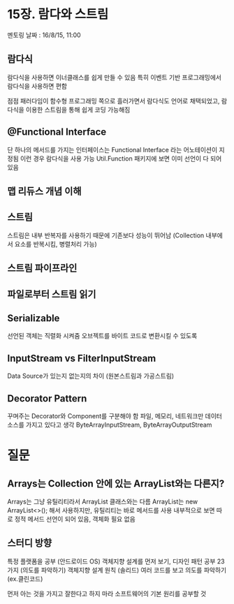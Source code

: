 # 15장. 람다와 스트림
멘토링 날짜 : 16/8/15, 11:00

## 람다식
람다식을 사용하면 이너클래스를 쉽게 만들 수 있음
특히 이벤트 기반 프로그래밍에서 람다식을 사용하면 편함

점점 패러다임이 함수형 프로그래밍 쪽으로 흘러가면서 람다식도
언어로 채택되었고, 람다식을 이용한 스트림을 통해 쉽게 코딩 가능해짐

## @Functional Interface
단 하나의 메서드를 가지는 인터페이스는 Functional Interface 라는 어노테이션이 지정됨
이런 경우 람다식을 사용 가능
Util.Function 패키지에 보면 이미 선언이 다 되어 있음

## 맵 리듀스 개념 이해

## 스트림
스트림은 내부 반복자를 사용하기 때문에 기존보다 성능이 뛰어남
(Collection 내부에서 요소를 반복시킴, 병렬처리 가능)

## 스트림 파이프라인


## 파일로부터 스트림 읽기


## Serializable
선언된 객체는 직렬화 시켜줌
오브젝트를 바이트 코드로 변환시킬 수 있도록

## InputStream vs FilterInputStream
Data Source가 있는지 없는지의 차이 (원본스트림과 가공스트림)

## Decorator Pattern
꾸며주는 Decorator와 Component를 구분해야 함
파일, 메모리, 네트워크만 데이터 소스를 가지고 있다고 생각
ByteArrayInputStream, ByteArrayOutputStream

# 질문
## Arrays는 Collection 안에 있는 ArrayList와는 다른지?
Arrays는 그냥 유틸리티라서 ArrayList 클래스와는 다름
ArrayList는 new ArrayList<>(); 해서 사용하지만, 유틸리티는 바로 메서드를 사용
내부적으로 보면 따로 정적 메서드 선언이 되어 있음, 객체화 필요 없음

## 스터디 방향
특정 플랫폼을 공부 (안드로이드 OS)
객체지향 설계를 먼저 보기, 디자인 패턴 공부 23가지 (의도를 파악하기)
객체지향 설계 원칙 (솔리드)
여러 코드를 보고 의도를 파악하기 (ex.클린코드)

먼저 아는 것을 가지고 잘한다고 하지 마라
소프트웨어의 기본 원리를 공부할 것
